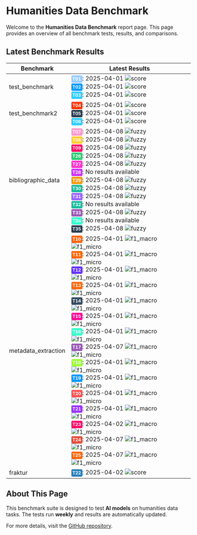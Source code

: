 
# Humanities Data Benchmark
Welcome to the **Humanities Data Benchmark** report page. This page provides an overview of all benchmark tests, 
results, and comparisons.

## Latest Benchmark Results

<script src="https://code.jquery.com/jquery-3.6.0.min.js"></script>
<link rel="stylesheet" href="https://cdn.datatables.net/1.13.6/css/jquery.dataTables.min.css">
<script src="https://cdn.datatables.net/1.13.6/js/jquery.dataTables.min.js"></script><style>
    /* Square styles */
    .test-rectangle {
        display: inline-block;
        height: 20px;
        border-radius: 3px;
        text-align: center;
        line-height: 20px;
        font-size: 10px;
        font-weight: regular;
        color: white;
        padding: 0 5px;
        white-space: nowrap;
        overflow: hidden;
        text-overflow: ellipsis;
    }
    .test-square {
        display: inline-block;
        width: 30px;
        height: 20px;
        border-radius: 3px;
        text-align: center;
        line-height: 20px;
        font-size: 12px;
        font-weight: bold;
        color: white;
    }
</style>
<table id="data-table" class="display">
  <thead><tr>
    <th>Benchmark</th>
    <th>Latest Results</th>

  </tr></thead>
  <tbody>
<tr>
    <td>test_benchmark</td>
    <td><a href='archive/2025-04-01/T01'><span class='test-square' style='background-color: #99ccff;'>T01</span></a>: 2025-04-01 <img src="https://img.shields.io/badge/score-niy-brightgreen" alt="score"><br><a href='archive/2025-04-01/T02'><span class='test-square' style='background-color: #0099ff;'>T02</span></a>: 2025-04-01 <img src="https://img.shields.io/badge/score-niy-brightgreen" alt="score"><br><a href='archive/2025-04-01/T03'><span class='test-square' style='background-color: #33ccff;'>T03</span></a>: 2025-04-01 <img src="https://img.shields.io/badge/score-niy-brightgreen" alt="score"><br></td>
</tr>
<tr>
    <td>test_benchmark2</td>
    <td><a href='archive/2025-04-01/T04'><span class='test-square' style='background-color: #ff3300;'>T04</span></a>: 2025-04-01 <img src="https://img.shields.io/badge/score-niy-brightgreen" alt="score"><br><a href='archive/2025-04-01/T05'><span class='test-square' style='background-color: #2c3e50;'>T05</span></a>: 2025-04-01 <img src="https://img.shields.io/badge/score-niy-brightgreen" alt="score"><br><a href='archive/2025-04-01/T06'><span class='test-square' style='background-color: #33ccff;'>T06</span></a>: 2025-04-01 <img src="https://img.shields.io/badge/score-niy-brightgreen" alt="score"><br></td>
</tr>
<tr>
    <td>bibliographic_data</td>
    <td><a href='archive/2025-04-08/T07'><span class='test-square' style='background-color: #ff99cc;'>T07</span></a>: 2025-04-08 <img src="https://img.shields.io/badge/fuzzy-0.5221237573352593-brightgreen" alt="fuzzy"><br><a href='archive/2025-04-08/T08'><span class='test-square' style='background-color: #ffcc33;'>T08</span></a>: 2025-04-08 <img src="https://img.shields.io/badge/fuzzy-0.0-brightgreen" alt="fuzzy"><br><a href='archive/2025-04-08/T09'><span class='test-square' style='background-color: #ff0066;'>T09</span></a>: 2025-04-08 <img src="https://img.shields.io/badge/fuzzy-0.0-brightgreen" alt="fuzzy"><br><a href='archive/2025-04-08/T26'><span class='test-square' style='background-color: #2ecc71;'>T26</span></a>: 2025-04-08 <img src="https://img.shields.io/badge/fuzzy-0.21056899427259693-brightgreen" alt="fuzzy"><br><a href='archive/2025-04-08/T27'><span class='test-square' style='background-color: #ff33cc;'>T27</span></a>: 2025-04-08 <img src="https://img.shields.io/badge/fuzzy-0.542559972348987-brightgreen" alt="fuzzy"><br><span class='test-square' style='background-color: #cc33ff;'>T28</span>: No results available<br><a href='archive/2025-04-08/T29'><span class='test-square' style='background-color: #f39c12;'>T29</span></a>: 2025-04-08 <img src="https://img.shields.io/badge/fuzzy-0.0-brightgreen" alt="fuzzy"><br><a href='archive/2025-04-08/T30'><span class='test-square' style='background-color: #1abc9c;'>T30</span></a>: 2025-04-08 <img src="https://img.shields.io/badge/fuzzy-0.05121848092132404-brightgreen" alt="fuzzy"><br><a href='archive/2025-04-08/T31'><span class='test-square' style='background-color: #9966ff;'>T31</span></a>: 2025-04-08 <img src="https://img.shields.io/badge/fuzzy-0.0-brightgreen" alt="fuzzy"><br><span class='test-square' style='background-color: #1abc9c;'>T32</span>: No results available<br><a href='archive/2025-04-08/T33'><span class='test-square' style='background-color: #9b59b6;'>T33</span></a>: 2025-04-08 <img src="https://img.shields.io/badge/fuzzy-0.0-brightgreen" alt="fuzzy"><br><span class='test-square' style='background-color: #33ffcc;'>T34</span>: No results available<br><a href='archive/2025-04-08/T35'><span class='test-square' style='background-color: #2c3e50;'>T35</span></a>: 2025-04-08 <img src="https://img.shields.io/badge/fuzzy-0.0-brightgreen" alt="fuzzy"><br></td>
</tr>
<tr>
    <td>metadata_extraction</td>
    <td><a href='archive/2025-04-01/T10'><span class='test-square' style='background-color: #ff6600;'>T10</span></a>: 2025-04-01 <img src="https://img.shields.io/badge/f1_macro-0.52045159194282-brightgreen" alt="f1_macro"> <img src="https://img.shields.io/badge/f1_micro-0.5231788079470199-brightgreen" alt="f1_micro"><br><a href='archive/2025-04-01/T11'><span class='test-square' style='background-color: #ff6600;'>T11</span></a>: 2025-04-01 <img src="https://img.shields.io/badge/f1_macro-0.5502508051447442-brightgreen" alt="f1_macro"> <img src="https://img.shields.io/badge/f1_micro-0.5793103448275863-brightgreen" alt="f1_micro"><br><a href='archive/2025-04-01/T12'><span class='test-square' style='background-color: #6633ff;'>T12</span></a>: 2025-04-01 <img src="https://img.shields.io/badge/f1_macro-0.5085154955123995-brightgreen" alt="f1_macro"> <img src="https://img.shields.io/badge/f1_micro-0.511326860841424-brightgreen" alt="f1_micro"><br><a href='archive/2025-04-01/T13'><span class='test-square' style='background-color: #ff6600;'>T13</span></a>: 2025-04-01 <img src="https://img.shields.io/badge/f1_macro-0.46274808931963324-brightgreen" alt="f1_macro"> <img src="https://img.shields.io/badge/f1_micro-0.4585987261146497-brightgreen" alt="f1_micro"><br><a href='archive/2025-04-01/T14'><span class='test-square' style='background-color: #34495e;'>T14</span></a>: 2025-04-01 <img src="https://img.shields.io/badge/f1_macro-0.554063932353406-brightgreen" alt="f1_macro"> <img src="https://img.shields.io/badge/f1_micro-0.5704225352112676-brightgreen" alt="f1_micro"><br><a href='archive/2025-04-01/T15'><span class='test-square' style='background-color: #ff0099;'>T15</span></a>: 2025-04-01 <img src="https://img.shields.io/badge/f1_macro-0.3694170771756979-brightgreen" alt="f1_macro"> <img src="https://img.shields.io/badge/f1_micro-0.3701298701298701-brightgreen" alt="f1_micro"><br><a href='archive/2025-04-01/T16'><span class='test-square' style='background-color: #33ffcc;'>T16</span></a>: 2025-04-01 <img src="https://img.shields.io/badge/f1_macro-0.43630472577841-brightgreen" alt="f1_macro"> <img src="https://img.shields.io/badge/f1_micro-0.43278688524590164-brightgreen" alt="f1_micro"><br><a href='archive/2025-04-07/T17'><span class='test-square' style='background-color: #9b59b6;'>T17</span></a>: 2025-04-07 <img src="https://img.shields.io/badge/f1_macro-0.3921004060538944-brightgreen" alt="f1_macro"> <img src="https://img.shields.io/badge/f1_micro-0.39999999999999997-brightgreen" alt="f1_micro"><br><a href='archive/2025-04-01/T18'><span class='test-square' style='background-color: #99ff33;'>T18</span></a>: 2025-04-01 <img src="https://img.shields.io/badge/f1_macro-0.42007290954659376-brightgreen" alt="f1_macro"> <img src="https://img.shields.io/badge/f1_micro-0.42996742671009774-brightgreen" alt="f1_micro"><br><a href='archive/2025-04-01/T19'><span class='test-square' style='background-color: #0099ff;'>T19</span></a>: 2025-04-01 <img src="https://img.shields.io/badge/f1_macro-0.5612242959703547-brightgreen" alt="f1_macro"> <img src="https://img.shields.io/badge/f1_micro-0.5774647887323944-brightgreen" alt="f1_micro"><br><a href='archive/2025-04-01/T20'><span class='test-square' style='background-color: #ff5050;'>T20</span></a>: 2025-04-01 <img src="https://img.shields.io/badge/f1_macro-0.4940796180052578-brightgreen" alt="f1_macro"> <img src="https://img.shields.io/badge/f1_micro-0.49504950495049505-brightgreen" alt="f1_micro"><br><a href='archive/2025-04-01/T21'><span class='test-square' style='background-color: #9933ff;'>T21</span></a>: 2025-04-01 <img src="https://img.shields.io/badge/f1_macro-0.5516959064327486-brightgreen" alt="f1_macro"> <img src="https://img.shields.io/badge/f1_micro-0.5655172413793104-brightgreen" alt="f1_micro"><br><a href='archive/2025-04-02/T23'><span class='test-square' style='background-color: #ff0066;'>T23</span></a>: 2025-04-02 <img src="https://img.shields.io/badge/f1_macro-0.32800204394481347-brightgreen" alt="f1_macro"> <img src="https://img.shields.io/badge/f1_micro-0.3264094955489614-brightgreen" alt="f1_micro"><br><a href='archive/2025-04-07/T24'><span class='test-square' style='background-color: #e74c3c;'>T24</span></a>: 2025-04-07 <img src="https://img.shields.io/badge/f1_macro-0.3362779156327543-brightgreen" alt="f1_macro"> <img src="https://img.shields.io/badge/f1_micro-0.37383177570093457-brightgreen" alt="f1_micro"><br><a href='archive/2025-04-07/T25'><span class='test-square' style='background-color: #ff6600;'>T25</span></a>: 2025-04-07 <img src="https://img.shields.io/badge/f1_macro-0.47339800117577896-brightgreen" alt="f1_macro"> <img src="https://img.shields.io/badge/f1_micro-0.43781094527363185-brightgreen" alt="f1_micro"><br></td>
</tr>
<tr>
    <td>fraktur</td>
    <td><a href='archive/2025-04-02/T22'><span class='test-square' style='background-color: #2980b9;'>T22</span></a>: 2025-04-02 <img src="https://img.shields.io/badge/score-niy-brightgreen" alt="score"><br></td>
</tr>

  </tbody>
</table>

<script>
  $(document).ready(function() {
    $('#data-table').DataTable({
      "paging": true,
      "searching": true,
      "ordering": true,
      "info": true,
      "lengthMenu": [[10, 20, -1], [10, 20, "All"]],
    });
  });
</script>



## About This Page
This benchmark suite is designed to test **AI models** on humanities data tasks. The tests run **weekly** and 
results are automatically updated.

For more details, visit the [GitHub repository](https://github.com/RISE-UNIBAS/humanities_data_benchmark).